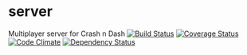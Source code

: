 # server
Multiplayer server for Crash n Dash
[![Build Status](https://travis-ci.org/crashndash/server.svg?branch=master)](https://travis-ci.org/crashndash/server)
[![Coverage Status](https://coveralls.io/repos/crashndash/server/badge.svg?branch=master)](https://coveralls.io/r/crashndash/server?branch=master)
[![Code Climate](https://codeclimate.com/github/crashndash/server/badges/gpa.svg)](https://codeclimate.com/github/crashndash/server)
[![Dependency Status](https://david-dm.org/crashndash/server.svg)](https://david-dm.org/crashndash/server)
